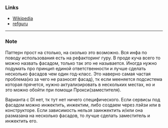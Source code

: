 ﻿### Links
* [Wikipedia](https://ru.wikipedia.org/wiki/%D0%A4%D0%B0%D1%81%D0%B0%D0%B4_(%D1%88%D0%B0%D0%B1%D0%BB%D0%BE%D0%BD_%D0%BF%D1%80%D0%BE%D0%B5%D0%BA%D1%82%D0%B8%D1%80%D0%BE%D0%B2%D0%B0%D0%BD%D0%B8%D1%8F))
* [refguru](https://refactoring.guru/ru/design-patterns/facade)
---
### Note
Паттерн прост на столько, на сколько это возможно. Вся инфа по поводу использования есть на рефакторинг гуру. В проде куча всего то можно назвать фасадом, только так это не называется. Иногда нужно подумать про принцип единой ответственности и лучше сделать несколько фасадов чем один год-класс. Это наверно самая частая проблема(из за чего не разносят фасад), тк если мееняется подсистема которая прячется, нужно актуализировать в нескольких местах, но и это можно обойти при помощи Прокси(заместителя).

Варианта с DI нет, тк тут нет ничего специфического. Если сервисы под фасадом можно инжектить, инжектим, либо создаем через лэйзи или в конструкторе. Если зависимость нельзя заинжектить и/или она размазана на несколько фасадов, то лучше сделать заместитель и инжектить его.